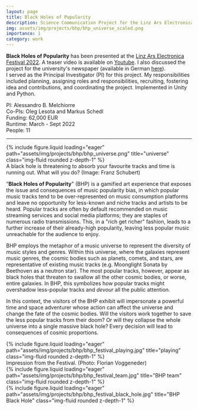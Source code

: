 ```yaml
---
layout: page
title: Black Holes of Popularity
description: Science Communication Project for the Linz Ars Electronica Festival 2022 - PI role
img: assets/img/projects/bhp/bhp_universe_scaled.png
importance: 1
category: work
---
```


**Black Holes of Popularity** has been presented at the [Linz Ars Electronica Festival 2022](https://ars.electronica.art/planetb/en/black-holes-of-popularity/). A teaser video is available on [Youtube](https://www.youtube.com/watch?v=jARUoMku1BQ). I also discussed the project for the university's newspaper (available in German [here](https://www.jku.at/kepler-tribune/artikel/kunst-fuer-die-technik-und-technik-fuer-die-kunst/)). \
I served as the Principal Investigator (PI) for this project. My responsibilities included planning, assigning roles and responsibilities, recruiting, fostering idea and contributions, and coordinating the project. Implemented in Unity and Python.

PI: Alessandro B. Melchiorre \
Co-PIs: Oleg Lesota and Markus Schedl \
Funding: 62,000 EUR \
Runtime: March - Sept 2022 \
People: 11

---

<div class="row">
    <div class="col-sm mt-3 mt-md-0">
        {% include figure.liquid loading="eager" path="assets/img/projects/bhp/bhp_universe.png" title="universe" class="img-fluid rounded z-depth-1" %}
    </div>
</div>
<div class="caption">
    A black hole is threatening to absorb your favourite tracks and time is running out. What will you do? (Image: Franz Schubert)
</div>

“**Black Holes of Popularity**" (BHP) is a gamified art experience that exposes the issue and consequences of music popularity bias, in which popular music tracks tend to be over-represented on music consumption platforms and leave no opportunity for less-known and niche tracks and artists to be heard. Popular tracks are often by default recommended on music streaming services and social media platforms; they are staples of numerous radio transmissions. This, in a "rich get richer" fashion, leads to a further increase of their already-high popularity, leaving less popular music unreachable for the audience to enjoy.

BHP employs the metaphor of a music universe to represent the diversity of music styles and genres. Within this universe, where the galaxies represent music genres, the cosmic bodies such as planets, comets, and stars, are representative of existing music tracks (e.g. Moonglight Sonata by Beethoven as a neutron star). The most popular tracks, however, appear as black holes that threaten to swallow all the other cosmic bodies, or worse, entire galaxies. In BHP, this symbolizes how popular tracks might overshadow less-popular tracks and _devour_ all the public attention.

In this context, the visitors of the BHP exhibit will impersonate a powerful time and space adventurer whose action can affect the universe and change the fate of the cosmic bodies. Will the visitors work together to save the less popular tracks from their doom? Or will they collapse the whole universe into a single massive black hole? Every decision will lead to consequences of cosmic proportions.

<div class="row">
    <div class="col-sm mt-3 mt-md-0">
        {% include figure.liquid loading="eager" path="assets/img/projects/bhp/bhp_festival_playing.jpg" title="playing" class="img-fluid rounded z-depth-1" %}
    </div>
</div>
<div class="caption">
    Impression from the Festival. (Photo: Florian Voggeneder) 
</div>

<div class="row">
    <div class="col-sm mt-3 mt-md-0">
        {% include figure.liquid loading="eager" path="assets/img/projects/bhp/bhp_festival_team.jpg" title="BHP team" class="img-fluid rounded z-depth-1" %}
    </div>
    <div class="col-sm mt-3 mt-md-0">
        {% include figure.liquid loading="eager" path="assets/img/projects/bhp/bhp_festival_black_hole.jpg" title="BHP Black Hole" class="img-fluid rounded z-depth-1" %}
    </div>
</div>
